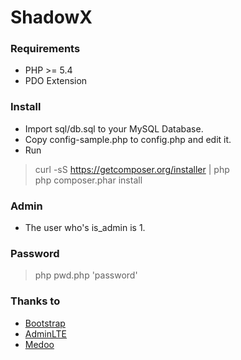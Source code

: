 ShadowX
========

### Requirements
* PHP >= 5.4
* PDO Extension

### Install
* Import sql/db.sql to your MySQL Database.
* Copy config-sample.php to config.php and edit it.
* Run
 > curl -sS https://getcomposer.org/installer | php  
 > php composer.phar install  

### Admin
* The user who's is_admin is 1.

### Password
> php pwd.php 'password'

### Thanks to
* [Bootstrap](https://getbootstrap.com/)
* [AdminLTE](https://adminlte.io/)
* [Medoo](https://medoo.in/)